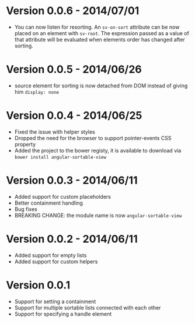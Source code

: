 Version 0.0.6 - 2014/07/01
================

  * You can now listen for resorting. An `sv-on-sort` attribute can be now placed on an element with `sv-root`. The expression passed as a value of that attribute will be evaluated when elements order has changed after sorting.

Version 0.0.5 - 2014/06/26
================

  * source element for sorting is now detached from DOM instead of giving him `display: none`

Version 0.0.4 - 2014/06/25
================

  * Fixed the issue with helper styles
  * Dropped the need for the browser to support pointer-events CSS property
  * Added the project to the bower registy, it is available to download via `bower install angular-sortable-view`

Version 0.0.3 - 2014/06/11
================

  * Added support for custom placeholders
  * Better containment handling
  * Bug fixes
  * BREAKING CHANGE: the module name is now `angular-sortable-view`

Version 0.0.2 - 2014/06/11
================

  * Added support for empty lists
  * Added support for custom helpers

Version 0.0.1
================

  * Support for setting a containment
  * Support for multiple sortable lists connected with each other
  * Support for specifying a handle element
